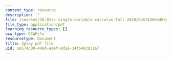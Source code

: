 ```yaml
---
content_type: resource
description: ''
file: /courses/18-01sc-single-variable-calculus-fall-2010/6a574300449deaef8d2e34f640c93167_HgEqXhsIq_g.pdf
file_type: application/pdf
learning_resource_types: []
ocw_type: OCWFile
resourcetype: Document
title: 3play pdf file
uid: 6a574300-449d-eaef-8d2e-34f640c93167
---
```

